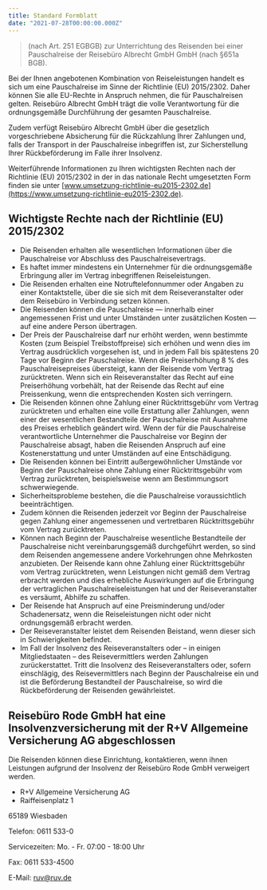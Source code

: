 ```yaml
---
title: Standard Formblatt
date: "2021-07-28T00:00:00.000Z"
---
```


> (nach Art. 251 EGBGB) zur Unterrichtung des Reisenden bei einer Pauschalreise der Reisebüro Albrecht GmbH GmbH (nach §651a BGB).

Bei der Ihnen angebotenen Kombination von Reiseleistungen handelt es sich um eine Pauschalreise im Sinne der Richtlinie (EU) 2015/2302. Daher können Sie alle EU-Rechte in Anspruch nehmen, die für Pauschalreisen gelten. Reisebüro Albrecht GmbH trägt die volle Verantwortung für die ordnungsgemäße Durchführung der gesamten Pauschalreise.

Zudem verfügt Reisebüro Albrecht GmbH über die gesetzlich vorgeschriebene Absicherung für die Rückzahlung Ihrer Zahlungen und, falls der Transport in der Pauschalreise inbegriffen ist, zur Sicherstellung Ihrer Rückbeförderung im Falle ihrer Insolvenz.

Weiterführende Informationen zu Ihren wichtigsten Rechten nach der Richtlinie (EU) 2015/2302 in der in das nationale Recht umgesetzten Form finden sie unter [www.umsetzung-richtlinie-eu2015-2302.de](https://www.umsetzung-richtlinie-eu2015-2302.de).

## Wichtigste Rechte nach der Richtlinie (EU) 2015/2302

- Die Reisenden erhalten alle wesentlichen Informationen über die Pauschalreise vor Abschluss des Pauschalreisevertrags.
- Es haftet immer mindestens ein Unternehmer für die ordnungsgemäße Erbringung aller im Vertrag inbegriffenen Reiseleistungen.
- Die Reisenden erhalten eine Notruftelefonnummer oder Angaben zu einer Kontaktstelle, über die sie sich mit dem Reiseveranstalter oder dem Reisebüro in Verbindung setzen können.
- Die Reisenden können die Pauschalreise — innerhalb einer angemessenen Frist und unter Umständen unter zusätzlichen Kosten — auf eine andere Person übertragen.
- Der Preis der Pauschalreise darf nur erhöht werden, wenn bestimmte Kosten (zum Beispiel Treibstoffpreise) sich erhöhen und wenn dies im Vertrag ausdrücklich vorgesehen ist, und in jedem Fall bis spätestens 20 Tage vor Beginn der Pauschalreise. Wenn die Preiserhöhung 8 % des Pauschalreisepreises übersteigt, kann der Reisende vom Vertrag zurücktreten. Wenn sich ein Reiseveranstalter das Recht auf eine Preiserhöhung vorbehält, hat der Reisende das Recht auf eine Preissenkung, wenn die entsprechenden Kosten sich verringern.
- Die Reisenden können ohne Zahlung einer Rücktrittsgebühr vom Vertrag zurücktreten und erhalten eine volle Erstattung aller Zahlungen, wenn einer der wesentlichen Bestandteile der Pauschalreise mit Ausnahme des Preises erheblich geändert wird. Wenn der für die Pauschalreise verantwortliche Unternehmer die Pauschalreise vor Beginn der Pauschalreise absagt, haben die Reisenden Anspruch auf eine Kostenerstattung und unter Umständen auf eine Entschädigung.
- Die Reisenden können bei Eintritt außergewöhnlicher Umstände vor Beginn der Pauschalreise ohne Zahlung einer Rücktrittsgebühr vom Vertrag zurücktreten, beispielsweise wenn am Bestimmungsort schwerwiegende.
- Sicherheitsprobleme bestehen, die die Pauschalreise voraussichtlich beeinträchtigen.
- Zudem können die Reisenden jederzeit vor Beginn der Pauschalreise gegen Zahlung einer angemessenen und vertretbaren Rücktrittsgebühr vom Vertrag zurücktreten.
- Können nach Beginn der Pauschalreise wesentliche Bestandteile der Pauschalreise nicht vereinbarungsgemäß durchgeführt werden, so sind dem Reisenden angemessene andere Vorkehrungen ohne Mehrkosten anzubieten. Der Reisende kann ohne Zahlung einer Rücktrittsgebühr vom Vertrag zurücktreten, wenn Leistungen nicht gemäß dem Vertrag erbracht werden und dies erhebliche Auswirkungen auf die Erbringung der vertraglichen Pauschalreiseleistungen hat und der Reiseveranstalter es versäumt, Abhilfe zu schaffen.
- Der Reisende hat Anspruch auf eine Preisminderung und/oder Schadenersatz, wenn die Reiseleistungen nicht oder nicht ordnungsgemäß erbracht werden.
- Der Reiseveranstalter leistet dem Reisenden Beistand, wenn dieser sich in Schwierigkeiten befindet.
- Im Fall der Insolvenz des Reiseveranstalters oder – in einigen Mitgliedstaaten – des Reisevermittlers werden Zahlungen zurückerstattet. Tritt die Insolvenz des Reiseveranstalters oder, sofern einschlägig, des Reisevermittlers nach Beginn der Pauschalreise ein und ist die Beförderung Bestandteil der Pauschalreise, so wird die Rückbeförderung der Reisenden gewährleistet.

## Reisebüro Rode GmbH hat eine Insolvenzversicherung mit der R+V Allgemeine Versicherung AG abgeschlossen

Die Reisenden können diese Einrichtung, kontaktieren, wenn ihnen Leistungen aufgrund der Insolvenz der Reisebüro Rode GmbH verweigert werden.

- R+V Allgemeine Versicherung AG
- Raiffeisenplatz 1

65189 Wiesbaden

Telefon: 0611 533-0

Servicezeiten: Mo. - Fr. 07:00 - 18:00 Uhr

Fax: 0611 533-4500

E-Mail: [ruv@ruv.de](mailto:ruv@ruv.de)
